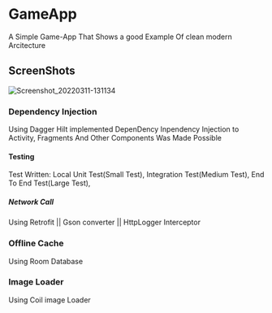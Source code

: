 # GameApp
A Simple Game-App That Shows a good Example Of clean modern Arcitecture

## ScreenShots
![Screenshot_20220311-131134](https://user-images.githubusercontent.com/82580142/157864835-54a72fe8-439d-454c-a91d-9796601fc242.png)

### Dependency Injection
Using Dagger Hilt implemented DepenDency Inpendency Injection to Activity, Fragments And Other Components Was Made Possible

#### Testing
Test Written:
Local Unit Test(Small Test),
Integration Test(Medium Test),
End To End Test(Large Test),

##### Network Call
Using Retrofit || Gson converter || HttpLogger Interceptor

### Offline Cache
Using Room Database

### Image Loader
Using Coil image Loader
